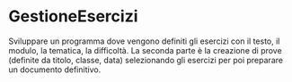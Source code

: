 # GestioneEsercizi

Sviluppare un programma dove vengono definiti gli esercizi con il testo, il modulo, la tematica, la difficoltà. La seconda parte è la creazione di prove (definite da titolo, classe, data) selezionando gli esercizi per poi preparare un documento definitivo.